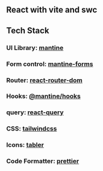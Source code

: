 ## React with vite and swc

## Tech Stack

### UI Library: [mantine](https://mantine.dev/)

### Form control: [mantine-forms](https://mantine.dev/form/use-form/)

### Router: [react-router-dom](https://reactrouter.com/web/guides/quick-start)

### Hooks: [@mantine/hooks](https://mantine.dev/hooks/use-counter/)

### query: [react-query](https://tanstack.com/query/latest)

### CSS: [tailwindcss](https://tailwindcss.com/)

### Icons: [tabler](https://tabler-icons.io/)

### Code Formatter: [prettier](https://prettier.io/)
